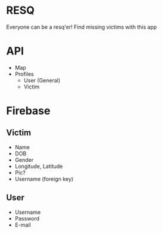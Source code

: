 # RESQ
Everyone can be a resq'er! Find missing victims with this app

# API
- Map
- Profiles
  - User (General)
  - Victim

# Firebase
## Victim
- Name
- DOB
- Gender
- Longitude, Latitude
- Pic?
- Username (foreign key)

## User
- Username
- Password
- E-mail
